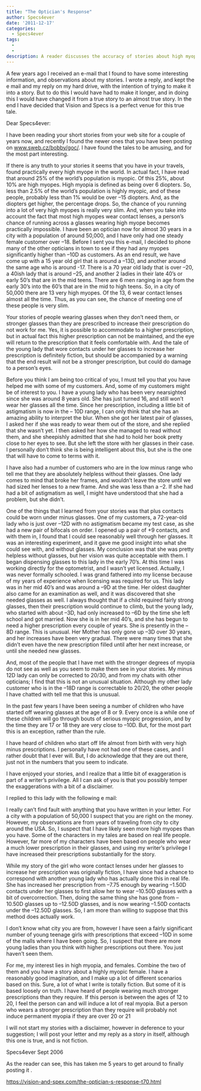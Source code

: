 ```yaml
---
title: "The Optician's Response"
author: Specs4ever
date: '2011-12-17'
categories:
  - Specs4ever
tags:
  - 
  - 
description: A reader discusses the accuracy of stories about high myopes and shares their own experiences as an optician.
---
```

A few years ago I received an e-mail that I found to have some interesting information, and observations about my stories.  I wrote a reply, and kept the e mail and my reply on my hard drive, with the intention of trying to make it into a story.  But to do this I would have had to make it longer, and in doing this I would have changed it from a true story to an almost true story.  In the end I have decided that Vision and Specs is a perfect venue for this true tale. 


Dear Specs4ever:

I have been reading your short stories from your web site for a couple of years now, and recently I found the newer ones that you have been posting on www.sweb.cz/bobby/goc/.   I have found the tales to be amusing, and for the most part interesting.

If there is any truth to your stories it seems that you have in your travels, found practically every high myope in the world. In actual fact, I have read that around 25% of the world’s population is myopic.  Of this 25%, about 10% are high myopes.  High myopia is defined as being over 6 diopters.  So, less than 2.5% of the world’s population is highly myopic, and of these people, probably less than 1% would be over –15 diopters.  And, as the diopters get higher, the percentage drops.  So, the chance of you running into a lot of very high myopes is really very slim.  And, when you take into account the fact that most high myopes wear contact lenses, a person’s chance of running across a glasses wearing high myope becomes practically impossible.   I have been an optician now for almost 30 years in a city with a population of around 50,000, and I have only had one steady female customer over –18.   Before I sent you this e-mail, I decided to phone many of the other opticians in town to see if they had any myopes significantly higher than –10D as customers.  As an end result, we have come up with a 15 year old girl that is around a –13D, and another around the same age who is around -17.  There is a 70 year old lady that is over –20, a 40ish lady that is around –25, and another 2 ladies in their late 40’s or early 50’s that are in the mid teens.  There are 6 men ranging in age from the early 30’s into the 60’s that are in the mid to high teens.  So, in a city of 50,000 there are 13 very high myopes.   Of the 13, 6 wear contact lenses almost all the time.   Thus, as you can see, the chance of meeting one of these people is very slim.

Your stories of people wearing glasses when they don’t need them, or stronger glasses than they are prescribed to increase their prescription do not work for me.  Yes, it is possible to accommodate to a higher prescription, but in actual fact this higher prescription can not be maintained, and the eye will return to the prescription that it feels comfortable with.   And the tale of the young lady that wore contacts under her glasses to increase her prescription is definitely fiction, but should be accompanied by a warning that the end result will not be a stronger prescription, but could do damage to a person’s eyes.

Before you think I am being too critical of you, I must tell you that you have helped me with some of my customers.  And, some of my customers might be of interest to you.  I have a young lady who has been very nearsighted since she was around 8 years old.  She has just turned 16, and still won’t wear her glasses all the time.  Since her prescription, including a little bit of astigmatism is now in the – 10D range, I can only think that she has an amazing ability to interpret the blur.  When she got her latest pair of glasses, I asked her if she was ready to wear them out of the store, and she replied that she wasn’t yet.  I then asked her how she managed to read without them, and she sheepishly admitted that she had to hold her book pretty close to her eyes to see.  But she left the store with her glasses in their case.   I personally don’t think she is being intelligent about this, but she is the one that will have to come to terms with it.   

I have also had a number of customers who are in the low minus range who tell me that they are absolutely helpless without their glasses.   One lady comes to mind that broke her frames, and wouldn’t leave the store until we had sized her lenses to a new frame.  And she was less than a –2.  If she had had a bit of astigmatism as well, I might have understood that she had a problem, but she didn’t.

One of the things that I learned from your stories was that plus contacts could be worn under minus glasses.   One of my customers, a 72-year-old lady who is just over –12D with no astigmatism became my test case, as she had a new pair of bifocals on order.  I opened up a pair of +9 contacts, and with them in, I found that I could see reasonably well through her glasses.  It was an interesting experiment, and it gave me good insight into what she could see with, and without glasses.  My conclusion was that she was pretty helpless without glasses, but her vision was quite acceptable with them.    I began dispensing glasses to this lady in the early 70’s.  At this time I was working directly for the optometrist, and I wasn’t yet licensed.  Actually, I was never formally schooled. I was grand fathered into my license because of my years of experience when licensing was required for us.   This lady was in her mid 40’s and was around a –9D at the time.   Her oldest daughter also came for an examination as well, and it was discovered that she needed glasses as well.   I always thought that if a child required fairly strong glasses, then their prescription would continue to climb, but the young lady, who started with about –3D, had only increased to –6D by the time she left school and got married.   Now she is in her mid 40’s, and she has begun to need a higher prescription every couple of years.  She is presently in the –8D range.  This is unusual.  Her Mother has only gone up –3D over 30 years, and her increases have been very gradual.  There were many times that she didn’t even have the new prescription filled until after her next increase, or until she needed new glasses.  

And, most of the people that I have met with the stronger degrees of myopia do not see as well as you seem to make them see in your stories.   My minus 12D lady can only be corrected to 20/30, and from my chats with other opticians; I find that this is not an unusual situation.  Although my other lady customer who is in the –18D range is correctable to 20/20, the other people I have chatted with tell me that this is unusual.

In the past few years I have been seeing a number of children who have started off wearing glasses at the age of 8 or 9.  Every once is a while one of these children will go through bouts of serious myopic progression, and by the time they are 17 or 18 they are very close to –10D.  But, for the most part this is an exception, rather than the rule.

I have heard of children who start off life almost from birth with very high minus prescriptions.  I personally have not had one of these cases, and I rather doubt that I ever will.  But, I do acknowledge that they are out there, just not in the numbers that you seem to indicate.

I have enjoyed your stories, and I realize that a little bit of exaggeration is part of a writer’s privilege.  All I can ask of you is that you possibly temper the exaggerations with a bit of a disclaimer.

I replied to this lady with the following e mail:

I really can’t find fault with anything that you have written in your letter.  For a city with a population of 50,000 I suspect that you are right on the money.  However, my observations are from years of traveling from city to city around the USA.  So, I suspect that I have likely seen more high myopes than you have.  Some of the characters in my tales are based on real life people.  However, far more of my characters have been based on people who wear a much lower prescription in their glasses, and using my writer’s privilege I have increased their prescriptions substantially for the story.

While my story of the girl who wore contact lenses under her glasses to increase her prescription was originally fiction, I have since had a chance to correspond with another young lady who has actually done this in real life. She has increased her prescription from –7.75 enough by wearing –1.50D contacts under her glasses to first allow her to wear –10.50D glasses with a bit of overcorrection.  Then, doing the same thing she has gone from –10.50D glasses up to –12.50D glasses, and is now wearing –1.50D contacts under the –12.50D glasses. So, I am more than willing to suppose that this method does actually work.

I don’t know what city you are from, however I have seen a fairly significant number of young teenage girls with prescriptions that exceed –10D in some of the malls where I have been going.  So, I suspect that there are more young ladies than you think with higher prescriptions out there.  You just haven’t seen them.

For me, my interest lies in high myopia, and females. Combine the two of them and you have a story about a highly myopic female.  I have a reasonably good imagination, and I make up a lot of different scenarios based on this. Sure, a lot of what I write is totally fiction.  But some of it is based loosely on truth.  I have heard of people wearing much stronger prescriptions than they require. If this person is between the ages of 12 to 20, I feel the person can and will induce a lot of real myopia.   But a person who wears a stronger prescription than they require will probably not induce permanent myopia if they are over 20 or 21

I will not start my stories with a disclaimer, however in deference to your suggestion; I will post your letter and my reply as a story in itself, although this one is true, and is not fiction.

Specs4ever
Sept 2006

As the reader can see, this has taken me 5 years to get around to finally posting it  .









https://vision-and-spex.com/the-optician-s-response-t70.html